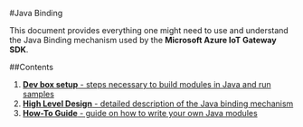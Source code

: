 #Java Binding

This document provides everything one might need to use and understand the Java Binding mechanism used by the **Microsoft Azure IoT Gateway SDK**.

##Contents

1. [**Dev box setup** - steps necessary to build modules in Java and run samples](../../doc/java_devbox_setup.md)
2. [**High Level Design** - detailed description of the Java binding mechanism](devdoc/java_binding_hld.md)
3. [**How-To Guide** - guide on how to write your own Java modules](../../samples/java_samples)